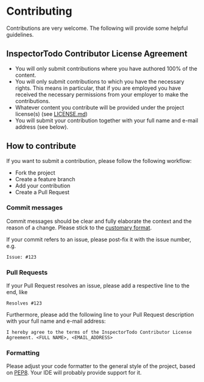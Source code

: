 # Contributing

Contributions are very welcome. The following will provide some helpful guidelines.

## InspectorTodo Contributor License Agreement

* You will only submit contributions where you have authored 100% of the content.
* You will only submit contributions to which you have the necessary rights.
This means in particular, that if you are employed you have received the necessary permissions
from your employer to make the contributions.
* Whatever content you contribute will be provided under the project license(s) (see [LICENSE.md](LICENSE.md))
* You will submit your contribution together with your full name and e-mail address (see below).

## How to contribute

If you want to submit a contribution, please follow the following workflow:

* Fork the project
* Create a feature branch
* Add your contribution
* Create a Pull Request

### Commit messages

Commit messages should be clear and fully elaborate the context and the reason of a change. Please stick to the
[customary format](http://tbaggery.com/2008/04/19/a-note-about-git-commit-messages.html).

If your commit refers to an issue, please post-fix it with the issue number, e.g.

```
Issue: #123
```

### Pull Requests

If your Pull Request resolves an issue, please add a respective line to the end, like

```
Resolves #123
```

Furthermore, please add the following line to your Pull Request description with your full name and e-mail address:

```
I hereby agree to the terms of the InspectorTodo Contributor License Agreement. <FULL NAME>, <EMAIL_ADDRESS>
```

### Formatting

Please adjust your code formatter to the general style of the project,
based on [PEP8](https://www.python.org/dev/peps/pep-0008/).
Your IDE will probably provide support for it.
